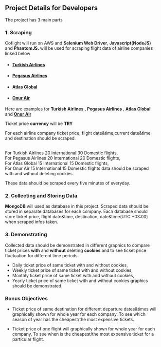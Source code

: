 ## Project Details for Developers

The project has 3 main parts

### **1. Scraping** 

Coflight will run on AWS and **Selenium Web Driver**, **Javascript(NodeJS)** and **PhantomJS.** will be used for scraping flight data of airline companies linked below

* #### [Turkish Airlines](https://www.turkishairlines.com/)
* #### [Pegasus Airlines](https://www.flypgs.com/)
* #### [Atlas Global](https://www.atlasglb.com/)
* #### [Onur Air](https://www.onurair.com/)


Here are examples for [**Turkish Airlines**](https://github.com/FCanberk/Scraping/blob/master/Ist_Lon.js) ,
 [**Pegasus Airlines**]() , [**Atlas Global**]() and [**Onur Air**]()

Ticket price **currency** will be **TRY**

For each airline company ticket price, flight date&time,current date&time and destination should be scraped.

<br>For Turkish Airlines 20 International 30 Domestic flights,
<br>For Pegasus Airlines 20 International 20 Domestic flights,
<br>For Atlas Global     15 International 15 Domestic flights,
<br>For Onur Air         15 International 15 Domestic flights data 
should be scraped with and without deleting cookies.

These data should be scraped every five minutes of everyday. 


### **2. Collecting and Storing Data**

**MongoDB** will used as database in this project. Scraped data should be stored in separate databases for each company. Each database should store ticket price, flight date&time, destination, date&time(UTC +03:00) when scraped infos taken.



### **3. Demonstrating**

Collected data should be demonstrated in different graphics to compare ticket prices **with** and **without** deleting **cookies** and to see ticket price fluctuation for different time periods.

* Daily ticket price of same ticket with and without cookies,
* Weekly ticket price of same ticket with and without cookies,
* Monthly ticket price of same ticket with and without cookies, 
* Yearly ticket price of same ticket with and without cookies  graphics should be demonstrated.


### Bonus Objectives

* Ticket price of same destination for different departure dates&times will graphically shown for whole year for each company. To see which season of year has the cheapest/the most expensive tickets.

* Ticket price of one flight will graphically shown for whole year for each company. To see when is the cheapest/the most expensive ticket for a particular flight.
